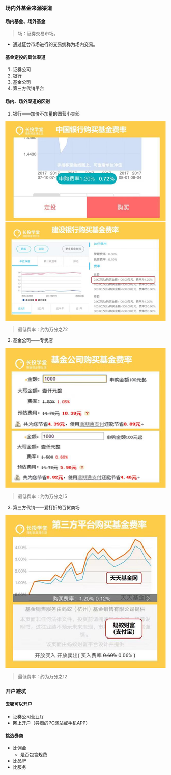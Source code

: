 ### 场内外基金来源渠道

#### 场内基金、场外基金

> 场：证劵交易市场。

- 通过证劵市场进行的交易统称为场内交易。

#### 基金定投的具体渠道

1. 证劵公司
2. 银行
3. 基金公司
4. 第三方代销平台

#### 场内、场外渠道的区别
1. 银行——加价不加量的国营小卖部

![中国银行](./static/WechatIMG9.jpeg)
![建设银行](./static/WechatIMG10.jpeg)

> 最低费率：约为万分之72

2. 基金公司——专卖店

![基金公司](./static/WechatIMG11.jpeg)

> 最低费率：约为万分之15

3. 第三方代销——爱打折的百货商场

![第三方代销](./static/WechatIMG12.jpeg)

> 最低费率：约为万分之12

### 开户避坑

#### 去哪可以开户
- 证劵公司营业厅
- 网上开户（券商的PC网站或手机APP）


#### 挑选券商
- 比佣金
    - 是否包含规费
- 比品牌
- 比服务








